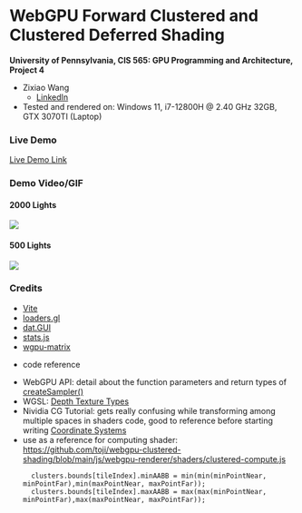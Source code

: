 WebGPU Forward Clustered and Clustered Deferred Shading
======================

**University of Pennsylvania, CIS 565: GPU Programming and Architecture, Project 4**

* Zixiao Wang
  * [LinkedIn](https://www.linkedin.com/in/zixiao-wang-826a5a255/)
* Tested and rendered on: Windows 11, i7-12800H @ 2.40 GHz 32GB, GTX 3070TI (Laptop)

### Live Demo

[Live Demo Link](https://lanbiubiu1.github.io/Project4-WebGPU-Forward-Plus-and-Clustered-Deferred/)

### Demo Video/GIF
#### 2000 Lights
![](img/demo3.gif)

#### 500 Lights
![](img/demo2.gif)





### Credits

- [Vite](https://vitejs.dev/)
- [loaders.gl](https://loaders.gl/)
- [dat.GUI](https://github.com/dataarts/dat.gui)
- [stats.js](https://github.com/mrdoob/stats.js)
- [wgpu-matrix](https://github.com/greggman/wgpu-matrix)

* code reference
- WebGPU API: detail about the function parameters and return types of [createSampler()](https://developer.mozilla.org/en-US/docs/Web/API/GPUDevice/createSampler)
- WGSL: [Depth Texture Types](https://www.w3.org/TR/WGSL/#texture-depth)
- Nividia CG Tutorial: gets really confusing while transforming among multiple spaces in shaders code, good to reference before starting writing [Coordinate Systems](https://developer.download.nvidia.com/CgTutorial/cg_tutorial_chapter04.html)
- use as a reference for computing shader: https://github.com/toji/webgpu-clustered-shading/blob/main/js/webgpu-renderer/shaders/clustered-compute.js
  ```
    clusters.bounds[tileIndex].minAABB = min(min(minPointNear, minPointFar),min(maxPointNear, maxPointFar));
    clusters.bounds[tileIndex].maxAABB = max(max(minPointNear, minPointFar),max(maxPointNear, maxPointFar));
  ```

